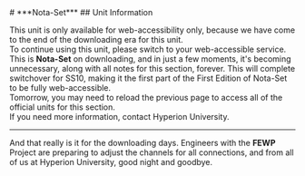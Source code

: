 <link href="style.css" rel="stylesheet"></link>
# ***Nota-Set***
## Unit Information

This unit is only available for web-accessibility only, because we have come to the end of the downloading era for this unit.  
To continue using this unit, please switch to your web-accessible service. This is **Nota-Set** on downloading, and in just a few moments, it's becoming unnecessary, along with all notes for this section, forever. This will complete switchover for SS10, making it the first part of the First Edition of Nota-Set to be fully web-accessible.  
Tomorrow, you may need to reload the previous page to access all of the official units for this section.  
If you need more information, contact Hyperion University.

---

And that really is it for the downloading days. Engineers with the **FEWP** Project are preparing to adjust the channels for all connections, and from all of us at Hyperion University, good night and goodbye.